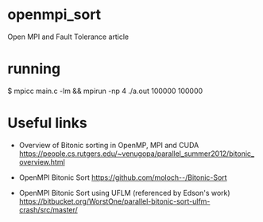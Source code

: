 # openmpi_sort
Open MPI and Fault Tolerance article

# running
$ mpicc main.c -lm && mpirun -np 4 ./a.out 100000 100000
# Useful links

* Overview of Bitonic sorting in OpenMP, MPI and CUDA
https://people.cs.rutgers.edu/~venugopa/parallel_summer2012/bitonic_overview.html

* OpenMPI Bitonic Sort
https://github.com/moloch--/Bitonic-Sort

* OpenMPI Bitonic Sort using UFLM (referenced by Edson's work)
https://bitbucket.org/WorstOne/parallel-bitonic-sort-ulfm-crash/src/master/